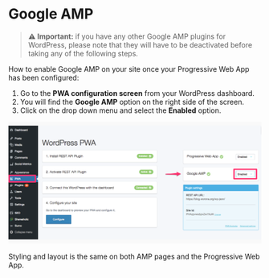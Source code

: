 # Google AMP

> **⚠️ Important:** if you have any other Google AMP plugins for WordPress, please note that they will have to be deactivated before taking any of the following steps.

How to enable Google AMP on your site once your Progressive Web App has been configured:

1. Go to the **PWA configuration screen** from your WordPress dashboard.
2. You will find the **Google AMP** option on the right side of the screen.
3. Click on the drop down menu and select the **Enabled** option.

![](../.gitbook/assets/enablegoogleamp2.png)

Styling and layout is the same on both AMP pages and the Progressive Web App.

